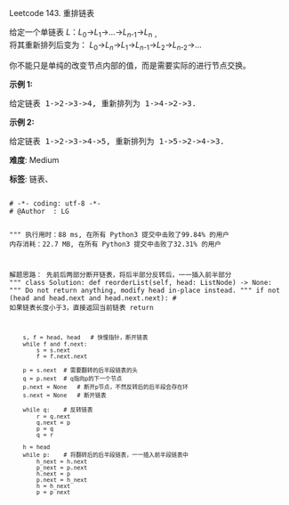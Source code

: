 Leetcode 143. 重排链表
<p>给定一个单链表&nbsp;<em>L</em>：<em>L</em><sub>0</sub>&rarr;<em>L</em><sub>1</sub>&rarr;&hellip;&rarr;<em>L</em><sub><em>n</em>-1</sub>&rarr;<em>L</em><sub>n ，</sub><br>
将其重新排列后变为： <em>L</em><sub>0</sub>&rarr;<em>L</em><sub><em>n</em></sub>&rarr;<em>L</em><sub>1</sub>&rarr;<em>L</em><sub><em>n</em>-1</sub>&rarr;<em>L</em><sub>2</sub>&rarr;<em>L</em><sub><em>n</em>-2</sub>&rarr;&hellip;</p>



<p>你不能只是单纯的改变节点内部的值，而是需要实际的进行节点交换。</p>



<p><strong>示例&nbsp;1:</strong></p>



<pre>给定链表 1-&gt;2-&gt;3-&gt;4, 重新排列为 1-&gt;4-&gt;2-&gt;3.</pre>



<p><strong>示例 2:</strong></p>



<pre>给定链表 1-&gt;2-&gt;3-&gt;4-&gt;5, 重新排列为 1-&gt;5-&gt;2-&gt;4-&gt;3.</pre>





 **难度**: Medium



 **标签**: 链表、 





<div class="hcb_wrap">
<pre class="prism undefined-numbers lang-python" data-lang="Python"><code>
# -*- coding: utf-8 -*-
# @Author  : LG

"""
执行用时：88 ms, 在所有 Python3 提交中击败了99.84% 的用户
内存消耗：22.7 MB, 在所有 Python3 提交中击败了32.31% 的用户

解题思路：
    先前后两部分断开链表，将后半部分反转后，一一插入前半部分
"""
class Solution:
    def reorderList(self, head: ListNode) -> None:
        """
        Do not return anything, modify head in-place instead.
        """
        if not (head and head.next and head.next.next): # 如果链表长度小于3，直接返回当前链表
            return

        s, f = head, head   # 快慢指针，断开链表
        while f and f.next:
            s = s.next
            f = f.next.next

        p = s.next  # 需要翻转的后半段链表的头
        q = p.next  # q指向p的下一个节点
        p.next = None   # 断开p节点，不然反转后的后半段会存在环
        s.next = None   # 断开链表

        while q:    # 反转链表
            r = q.next
            q.next = p
            p = q
            q = r

        h = head
        while p:    # 将翻转后的后半段链表，一一插入前半段链表中
            h_next = h.next
            p_next = p.next
            h.next = p
            p.next = h_next
            h = h_next
            p = p_next
</code></pre></div>
